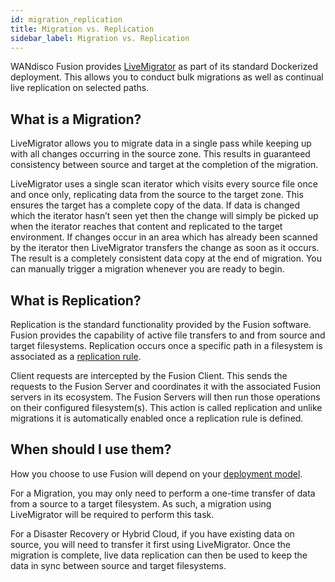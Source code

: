 ```yaml
---
id: migration_replication
title: Migration vs. Replication
sidebar_label: Migration vs. Replication
---
```


WANdisco Fusion provides [LiveMigrator](https://wandisco.com/products/live-migrator) as part of its standard Dockerized deployment. This allows you to conduct bulk migrations as well as continual live replication on selected paths.

## What is a Migration?

LiveMigrator allows you to migrate data in a single pass while keeping up with all changes occurring in the source zone. This results in guaranteed consistency between source and target at the completion of the migration.

LiveMigrator uses a single scan iterator which visits every source file once and once only, replicating data from the source to the target zone. This ensures the target has a complete copy of the data. If data is changed which the iterator hasn’t seen yet then the change will simply be picked up when the iterator reaches that content and replicated to the target environment. If changes occur in an area which has already been scanned by the iterator then LiveMigrator transfers the change as soon as it occurs. The result is a completely consistent data copy at the end of migration.
You can manually trigger a migration whenever you are ready to begin.

## What is Replication?

Replication is the standard functionality provided by the Fusion software. Fusion provides the capability of active file transfers to and from source and target filesystems. Replication occurs once a specific path in a filesystem is associated as a [replication rule](./concepts_replication_rules.md).

Client requests are intercepted by the Fusion Client. This sends the requests to the Fusion Server and coordinates it with the associated Fusion servers in its ecosystem. The Fusion Servers will then run those operations on their configured filesystem(s). This action is called replication and unlike migrations it is automatically enabled once a replication rule is defined.

## When should I use them?

How you choose to use Fusion will depend on your [deployment model](./deployment_models.md).

For a Migration, you may only need to perform a one-time transfer of data from a source to a target filesystem. As such, a migration using LiveMigrator will be required to perform this task.

For a Disaster Recovery or Hybrid Cloud, if you have existing data on source, you will need to transfer it first using LiveMigrator. Once the migration
is complete, live data replication can then be used to keep the data in sync between source and target filesystems.
